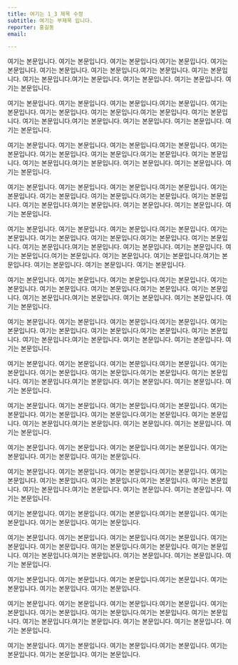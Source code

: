 ```yaml
---
title: 여기는 1_3 제목 수정
subtitle: 여기는 부제목 입니다.
reporter: 홍길동
email:

---
```

여기는 본문입니다. 여기는 본문입니다. 여기는 본문입니다.여기는 본문입니다. 여기는 본문입니다. 여기는 본문입니다. 여기는 본문입니다.여기는 본문입니다. 여기는 본문입니다. 여기는 본문입니다.여기는 본문입니다. 여기는 본문입니다. 여기는 본문입니다. 여기는 본문입니다.

여기는 본문입니다. 여기는 본문입니다. 여기는 본문입니다.여기는 본문입니다. 여기는 본문입니다. 여기는 본문입니다. 여기는 본문입니다.여기는 본문입니다. 여기는 본문입니다. 여기는 본문입니다.여기는 본문입니다. 여기는 본문입니다. 여기는 본문입니다. 여기는 본문입니다.

여기는 본문입니다. 여기는 본문입니다. 여기는 본문입니다.여기는 본문입니다. 여기는 본문입니다. 여기는 본문입니다. 여기는 본문입니다.여기는 본문입니다. 여기는 본문입니다. 여기는 본문입니다.여기는 본문입니다. 여기는 본문입니다. 여기는 본문입니다. 여기는 본문입니다.

여기는 본문입니다. 여기는 본문입니다. 여기는 본문입니다.여기는 본문입니다. 여기는 본문입니다. 여기는 본문입니다. 여기는 본문입니다.여기는 본문입니다. 여기는 본문입니다. 여기는 본문입니다.여기는 본문입니다. 여기는 본문입니다. 여기는 본문입니다. 여기는 본문입니다.

여기는 본문입니다. 여기는 본문입니다. 여기는 본문입니다.여기는 본문입니다. 여기는 본문입니다. 여기는 본문입니다. 여기는 본문입니다.여기는 본문입니다. 여기는 본문입니다. 여기는 본문입니다.여기는 본문입니다. 여기는 본문입니다. 여기는 본문입니다. 여기는 본문입니다.여기는 본문입니다. 여기는 본문입니다. 여기는 본문입니다.여기는 본문입니다. 여기는 본문입니다. 여기는 본문입니다. 여기는 본문입니다.

여기는 본문입니다. 여기는 본문입니다. 여기는 본문입니다.여기는 본문입니다. 여기는 본문입니다. 여기는 본문입니다. 여기는 본문입니다.여기는 본문입니다. 여기는 본문입니다. 여기는 본문입니다.여기는 본문입니다. 여기는 본문입니다. 여기는 본문입니다. 여기는 본문입니다.

여기는 본문입니다. 여기는 본문입니다. 여기는 본문입니다.여기는 본문입니다. 여기는 본문입니다. 여기는 본문입니다. 여기는 본문입니다.여기는 본문입니다. 여기는 본문입니다. 여기는 본문입니다.여기는 본문입니다. 여기는 본문입니다. 여기는 본문입니다. 여기는 본문입니다.

여기는 본문입니다. 여기는 본문입니다. 여기는 본문입니다.여기는 본문입니다. 여기는 본문입니다. 여기는 본문입니다. 여기는 본문입니다.여기는 본문입니다. 여기는 본문입니다. 여기는 본문입니다.여기는 본문입니다. 여기는 본문입니다. 여기는 본문입니다. 여기는 본문입니다.

여기는 본문입니다. 여기는 본문입니다. 여기는 본문입니다.여기는 본문입니다. 여기는 본문입니다. 여기는 본문입니다. 여기는 본문입니다.여기는 본문입니다. 여기는 본문입니다. 여기는 본문입니다.여기는 본문입니다. 여기는 본문입니다. 여기는 본문입니다. 여기는 본문입니다.

여기는 본문입니다. 여기는 본문입니다. 여기는 본문입니다.여기는 본문입니다. 여기는 본문입니다. 여기는 본문입니다. 여기는 본문입니다.

여기는 본문입니다. 여기는 본문입니다. 여기는 본문입니다.여기는 본문입니다. 여기는 본문입니다. 여기는 본문입니다. 여기는 본문입니다.여기는 본문입니다. 여기는 본문입니다. 여기는 본문입니다.여기는 본문입니다. 여기는 본문입니다. 여기는 본문입니다. 여기는 본문입니다.

여기는 본문입니다. 여기는 본문입니다. 여기는 본문입니다.여기는 본문입니다. 여기는 본문입니다. 여기는 본문입니다. 여기는 본문입니다.

여기는 본문입니다. 여기는 본문입니다. 여기는 본문입니다.여기는 본문입니다. 여기는 본문입니다. 여기는 본문입니다. 여기는 본문입니다.여기는 본문입니다. 여기는 본문입니다. 여기는 본문입니다.여기는 본문입니다. 여기는 본문입니다. 여기는 본문입니다. 여기는 본문입니다.

여기는 본문입니다. 여기는 본문입니다. 여기는 본문입니다.여기는 본문입니다. 여기는 본문입니다. 여기는 본문입니다. 여기는 본문입니다.

여기는 본문입니다. 여기는 본문입니다. 여기는 본문입니다.여기는 본문입니다. 여기는 본문입니다. 여기는 본문입니다. 여기는 본문입니다.여기는 본문입니다. 여기는 본문입니다. 여기는 본문입니다.여기는 본문입니다. 여기는 본문입니다. 여기는 본문입니다. 여기는 본문입니다.

여기는 본문입니다. 여기는 본문입니다. 여기는 본문입니다.여기는 본문입니다. 여기는 본문입니다. 여기는 본문입니다. 여기는 본문입니다.
